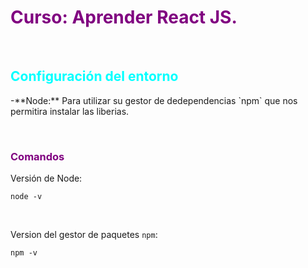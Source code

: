 <h1 style="color: purple;"> Curso: Aprender React JS.</h1>

&nbsp;

<h2 style ="color: cyan;">Configuración del entorno</h2>
-**Node:** Para utilizar su gestor de dedependencias `npm` que nos permitira instalar las liberias.

&nbsp;

<h3 style ="color: purple;">Comandos</h3>

Versión de Node:
```
node -v
```

&nbsp;

Version del gestor de paquetes `npm`:
```
npm -v
```

&nbsp;
